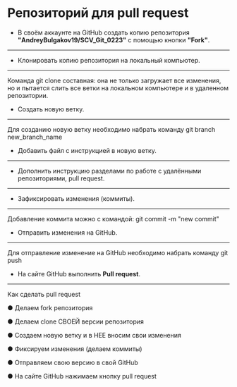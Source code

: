 # Репозиторий для **pull request**
* В своём аккаунте на GitHub создать копию репозитория **"AndreyBulgakov19/SCV_Git_0223"** с помощью кнопки **"Fork"**.
---
* Клонировать копию репозитория на локальный компьютер.
---
Команда git clone составная: она не только
загружает все изменения, но и пытается слить
все ветки на локальном компьютере и в
удаленном репозитории.

* Создать новую ветку.
---
Для созданию новую ветку необходимо набрать
команду git branch new_branch_name

* Добавить файл с инструкцией в новую ветку.
---

* Дополнить инструкцию разделами по работе с удалёнными репозиториями, pull request.
---
* Зафиксировать изменения (коммиты).
---
Добавление коммита можно с командой:
git commit -m "new commit"

* Отправить изменения на GitHub.
---
Для отправление изменение на GitHub необходимо
набрать команду git push

* На сайте GitHub выполнить **Pull request**.
---
Как сделать pull request

● Делаем fork репозитория

● Делаем clone СВОЕЙ версии репозитория

● Создаем новую ветку и в НЕЕ вносим свои изменения

● Фиксируем изменения (делаем коммиты)

● Отправляем свою версию в свой GitHub

● На сайте GitHub нажимаем кнопку pull request
